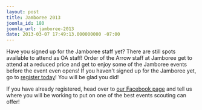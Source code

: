 ```yaml
---
layout: post
title: Jamboree 2013
joomla_id: 180
joomla_url: jamboree-2013
date: 2013-03-07 17:49:13.000000000 -07:00
---
```

<p>Have you signed up for the Jamboree staff yet? There are still spots available to attend as OA staff! Order of the Arrow staff at Jamboree get to attend at a reduced price and get to enjoy some of the Jamboree events before the event even opens! If you haven't signed up for the Jamboree yet, go to&nbsp;<a href="https://summit.scouting.org/en/Jamboree2013/Pages/Staff.aspx">register today</a>! You will be glad you did!</p>
<p>If you have already registered, head over to <a href="http://facebook.com/oawest">our Facebook page</a> and tell us where you will be working to put on one of the best events scouting can offer!</p>
